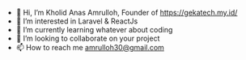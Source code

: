 - 👋 Hi, I’m Kholid Anas Amrulloh, Founder of https://gekatech.my.id/
- 👀 I’m interested in Laravel & ReactJs
- 🌱 I’m currently learning whatever about coding
- 💞️ I’m looking to collaborate on your project
- 📫 How to reach me amrulloh30@gmail.com

<!---
kholidanas27/kholidanas27 is a ✨ special ✨ repository because its `README.md` (this file) appears on your GitHub profile.
You can click the Preview link to take a look at your changes.
--->
